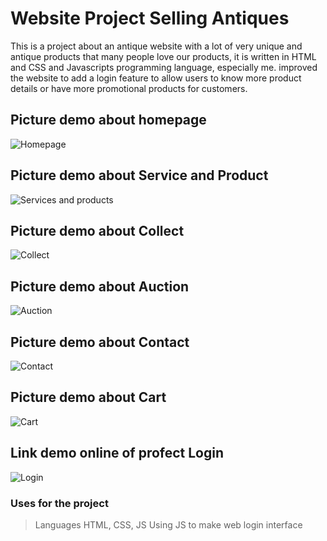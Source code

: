 # Website Project Selling Antiques
This is a project about an antique website with a lot of very unique and antique products that many people love our products, it is written in HTML and CSS and Javascripts programming language, especially me. improved the website to add a login feature to allow users to know more product details or have more promotional products for customers.
## Picture demo about homepage
![Homepage](https://drive.google.com/file/d/1_mDiqEd5Y7cIfwnsaUw7-IaNCHywsCO8/view?usp=sharing)
## Picture demo about Service and Product
![Services and products](https://drive.google.com/file/d/1NlcBWnsQQo6ENMrgYquZqWkIfYbQu58i/view?usp=sharing)
## Picture demo about Collect
![Collect](https://drive.google.com/file/d/1E_bqrvVPzE4dcV5k7l-RarQrXE53Jwrd/view?usp=sharing)
## Picture demo about Auction
![Auction](https://drive.google.com/file/d/1CKx4qQ_Cx6nq0-dezP3gja23SrfaBPir/view?usp=sharing)
## Picture demo about Contact
![Contact](https://drive.google.com/file/d/1s6vaRVTfPJdywAy5NS4yjBQP-Z1u9LvC/view?usp=sharing)
## Picture demo about Cart
![Cart](https://drive.google.com/file/d/1pgF7WUuZLElgPj9hLy_-DKvtdSg5ucli/view?usp=sharing)
## Link demo online of profect Login
![Login](https://drive.google.com/file/d/1BRUEmNWqedbhl41QNPYcOQ8SFfeoS8Uf/view?usp=sharing)


### Uses for the project
> Languages HTML, CSS, JS
> Using JS to make web login interface